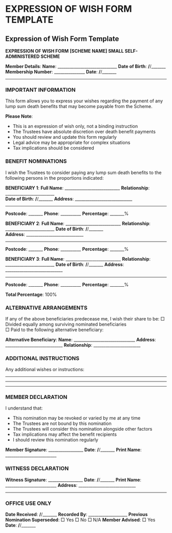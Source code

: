 # EXPRESSION OF WISH FORM TEMPLATE

## Expression of Wish Form Template

**EXPRESSION OF WISH FORM**
**[SCHEME NAME] SMALL SELF-ADMINISTERED SCHEME**

**Member Details**:
**Name**: _____________________________
**Date of Birth**: ____/____/_______
**Membership Number**: _______________
**Date**: ____/____/_______

---

### IMPORTANT INFORMATION

This form allows you to express your wishes regarding the payment of any lump sum death benefits that may become payable from the Scheme.

**Please Note**:
- This is an expression of wish only, not a binding instruction
- The Trustees have absolute discretion over death benefit payments
- You should review and update this form regularly
- Legal advice may be appropriate for complex situations
- Tax implications should be considered

### BENEFIT NOMINATIONS

I wish the Trustees to consider paying any lump sum death benefits to the following persons in the proportions indicated:

**BENEFICIARY 1**:
**Full Name**: ___________________________
**Relationship**: ________________________  
**Date of Birth**: ____/____/_______
**Address**: ____________________________
_____________________________________
**Postcode**: _______ **Phone**: __________
**Percentage**: _______%

**BENEFICIARY 2**:
**Full Name**: ___________________________
**Relationship**: ________________________
**Date of Birth**: ____/____/_______  
**Address**: ____________________________
_____________________________________
**Postcode**: _______ **Phone**: __________
**Percentage**: _______%

**BENEFICIARY 3**:
**Full Name**: ___________________________
**Relationship**: ________________________
**Date of Birth**: ____/____/_______
**Address**: ____________________________
_____________________________________
**Postcode**: _______ **Phone**: __________
**Percentage**: _______%

**Total Percentage**: 100%

### ALTERNATIVE ARRANGEMENTS

If any of the above beneficiaries predecease me, I wish their share to be:
□ Divided equally among surviving nominated beneficiaries  
□ Paid to the following alternative beneficiary:

**Alternative Beneficiary**:
**Name**: ______________________________
**Address**: ____________________________
**Relationship**: _______________________

### ADDITIONAL INSTRUCTIONS

Any additional wishes or instructions:
_________________________________________________
_________________________________________________
_________________________________________________

### MEMBER DECLARATION

I understand that:
- This nomination may be revoked or varied by me at any time
- The Trustees are not bound by this nomination
- The Trustees will consider this nomination alongside other factors
- Tax implications may affect the benefit recipients
- I should review this nomination regularly

**Member Signature**: _________________ **Date**: ____/____/_______
**Print Name**: _________________________

### WITNESS DECLARATION

**Witness Signature**: _________________ **Date**: ____/____/_______
**Print Name**: _________________________
**Address**: ____________________________
_____________________________________

### OFFICE USE ONLY

**Date Received**: ____/____/_______
**Recorded By**: ___________________
**Previous Nomination Superseded**: □ Yes □ No □ N/A
**Member Advised**: □ Yes **Date**: ____/____/_______ 